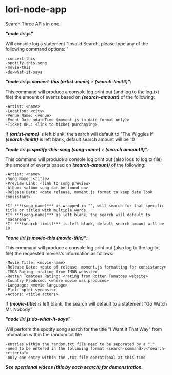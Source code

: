 # lori-node-app

Search Three APIs in one.

***"node liri.js"***

Will console log a statement "Invalid Search, please type any of the following command options: " 

    -concert-this
    -spotify-this-song
    -movie-this
    -do-what-it-says

***"node liri.js concert-this (artist-name) + (search-limit#)":***

This command will produce a console log print out (and log to the log.txt file) the amount of events based on ***(search-amount)*** of the following:

    -Artist: <name>
    -Location: <city>
    -Venue Name: <venue>
    -Event Date <dateTime (moment.js to date format only)>
    -Ticket URL: <link to ticket purchasing>

If ***(artist-name)*** is left blank, the search will default to "The Wiggles
If ***(search-limit#)*** is left blank, default search amount will be 10

***"node liri.js spotify-this-song (song-name) + (search amount#)":***

This command will produce a console log print out (also logs to log.tx file) the amount of events based on ***(search-amount)*** of the following:

    -Artist: <name>
    -Song Name: <title>
    -Preview Link: <link to song preview>
    -Album: <album song can be found on>
    -Release Date: <date release, moment.js format to keep date look consistant>

    *If ***(song name)*** is wrapped in "", will search for that specific title or titles with multiple words.
    *If ***(song-name)*** is left blank, the search will default to "macarena".
    *If ***(search-limit)*** is left blank, default search amount will be 10.

***"none liri.js movie-this (movie-title)":***

This command will produce a console log print out (also log to the log.txt file) the requested movies's information as follows:

    -Movie Title: <movie-name>
    -Release Date: <date of release, moment.js formatting for consistancy>
    -IMDB Rating: <rating from IMDB website>
    -Rotten Tomatoes Rating: <rating from Rotten Tomatoes website>
    -Country Produced: <where movie was produced>
    -Language: <movie language>
    -Plot: <plot synapsis>
    -Actors: <title actors>

If ***(movie-title)*** is left blank, the search will default to a statement "Go Watch Mr. Nobody"

***"node liri.js do-what-it-says"***

Will perform the spotify song search for the title "I Want it That Way" from infomation within the random.txt file

    -entries within the random.txt file need to be seporated by a "," 
    -need to be entered in the following format <search-command>,<"search-criteria">
    -only one entry within the .txt file operational at this time

***See opertional videos (title by each search) for demonstration.***
